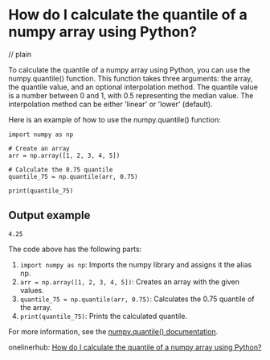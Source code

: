 # How do I calculate the quantile of a numpy array using Python?
// plain

To calculate the quantile of a numpy array using Python, you can use the numpy.quantile() function. This function takes three arguments: the array, the quantile value, and an optional interpolation method. The quantile value is a number between 0 and 1, with 0.5 representing the median value. The interpolation method can be either 'linear' or 'lower' (default).

Here is an example of how to use the numpy.quantile() function:

```
import numpy as np

# Create an array
arr = np.array([1, 2, 3, 4, 5])

# Calculate the 0.75 quantile
quantile_75 = np.quantile(arr, 0.75)

print(quantile_75)
```

## Output example

```
4.25
```

The code above has the following parts:
1. `import numpy as np`: Imports the numpy library and assigns it the alias np.
2. `arr = np.array([1, 2, 3, 4, 5])`: Creates an array with the given values.
3. `quantile_75 = np.quantile(arr, 0.75)`: Calculates the 0.75 quantile of the array.
4. `print(quantile_75)`: Prints the calculated quantile.

For more information, see the [numpy.quantile() documentation](https://numpy.org/doc/stable/reference/generated/numpy.quantile.html).

onelinerhub: [How do I calculate the quantile of a numpy array using Python?](https://onelinerhub.com/python-scipy/how-do-i-calculate-the-quantile-of-a-numpy-array-using-python)